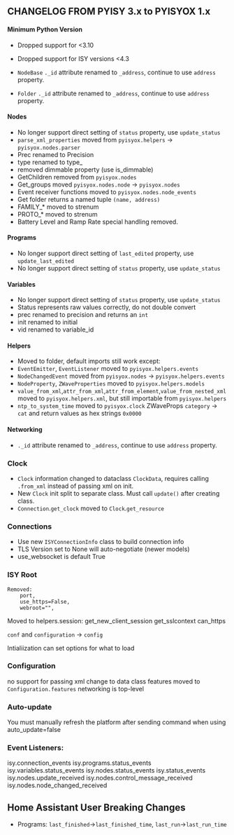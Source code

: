 ## CHANGELOG FROM PYISY 3.x to PYISYOX 1.x

#### Minimum Python Version

- Dropped support for <3.10
- Dropped support for ISY versions <4.3

- `NodeBase` `._id` attribute renamed to `_address`, continue to use `address` property.
- `Folder` `._id` attribute renamed to `_address`, continue to use `address` property.

#### Nodes

- No longer support direct setting of `status` property, use `update_status`
- `parse_xml_properties` moved from `pyisyox.helpers` -> `pyisyox.nodes.parser`
- Prec renamed to Precision
- type renamed to type\_
- removed dimmable property (use is_dimmable)
- GetChildren removed from `pyisyox.nodes`
- Get_groups moved `pyisyox.nodes.node` -> `pyisyox.nodes`
- Event receiver functions moved to `pyisyox.nodes.node_events`
- Get folder returns a named tuple `(name, address)`
- FAMILY\_\* moved to strenum
- PROTO\_\* moved to strenum
- Battery Level and Ramp Rate special handling removed.

#### Programs

- No longer support direct setting of `last_edited` property, use `update_last_edited`
- No longer support direct setting of `status` property, use `update_status`

#### Variables

- No longer support direct setting of `status` property, use `update_status`
- Status represents raw values correctly, do not double convert
- prec renamed to precision and returns an `int`
- init renamed to initial
- vid renamed to variable_id

#### Helpers

- Moved to folder, default imports still work except:
- `EventEmitter`, `EventListener` moved to `pyisyox.helpers.events`
- `NodeChangedEvent` moved from `pyisyox.nodes` -> `pyisyox.helpers.events`
- `NodeProperty`, `ZWaveProperties` moved to `pyisyox.helpers.models`
- `value_from_xml`,`attr_from_xml`,`attr_from_element`,`value_from_nested_xml` moved to `pyisyox.helpers.xml`, but still importable from `pyisyox.helpers`
- `ntp_to_system_time` moved to `pyisyox.clock`
  ZWaveProps `category` -> `cat` and return values as hex strings `0x0000`

#### Networking

- `._id` attribute renamed to `_address`, continue to use `address` property.

### Clock

- `Clock` information changed to dataclass `ClockData`, requires calling `.from_xml` instead of passing xml on init.
- New `Clock` init split to separate class. Must call `update()` after creating class.
- `Connection`.`get_clock` moved to `Clock`.`get_resource`

### Connections

- Use new `ISYConnectionInfo` class to build connection info
- TLS Version set to None will auto-negotiate (newer models)
- use_websocket is default True

### ISY Root

    Removed:
        port,
        use_https=False,
        webroot="",

Moved to helpers.session:
get_new_client_session
get_sslcontext
can_https

`conf` and `configuration` -> `config`

Intialiization can set options for what to load

### Configuration

no support for passing xml
change to data class
features moved to `Configuration.features`
networking is top-level

### Auto-update

You must manually refresh the platform after sending command when using auto_update=false

### Event Listeners:

isy.connection_events
isy.programs.status_events
isy.variables.status_events
isy.nodes.status_events
isy.status_events
isy.nodes.update_received
isy.nodes.control_message_received
isy.nodes.node_changed_received

## Home Assistant User Breaking Changes

- Programs: `last_finished`->`last_finished_time`, `last_run`->`last_run_time`
